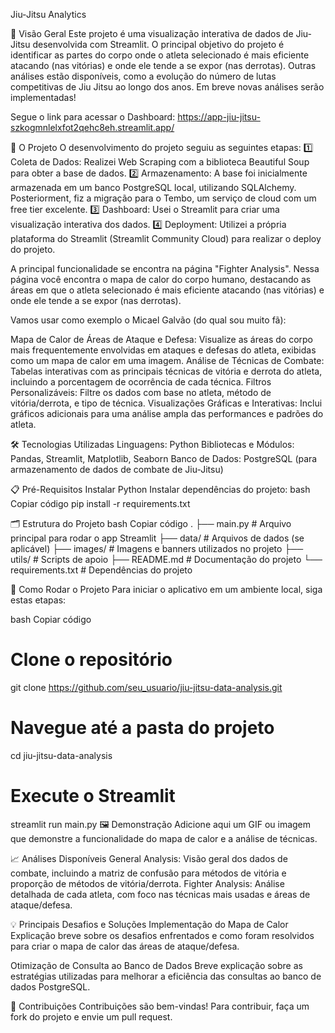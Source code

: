 Jiu-Jitsu Analytics

🥋 Visão Geral
Este projeto é uma visualização interativa de dados de Jiu-Jitsu desenvolvida com Streamlit. O principal objetivo do projeto é identificar as partes do corpo onde o atleta selecionado é mais eficiente atacando (nas vitórias) e onde ele tende a se expor (nas derrotas). Outras análises estão disponíveis, como a evolução do número de lutas competitivas de Jiu Jitsu ao longo dos anos. Em breve novas análises serão implementadas! 

Segue o link para acessar o Dashboard: https://app-jiu-jitsu-szkogmnlelxfot2qehc8eh.streamlit.app/

📌 O Projeto
O desenvolvimento do projeto seguiu as seguintes etapas:
1️⃣ Coleta de Dados: Realizei Web Scraping com a biblioteca Beautiful Soup para obter a base de dados.
2️⃣ Armazenamento: A base foi inicialmente armazenada em um banco PostgreSQL local, utilizando SQLAlchemy. Posteriorment, fiz a migração para o Tembo, um serviço de cloud com um free tier excelente.
3️⃣ Dashboard: Usei o Streamlit para criar uma visualização interativa dos dados.
4️⃣ Deployment: Utilizei a própria plataforma do Streamlit (Streamlit Community Cloud) para realizar o deploy do projeto. 

A principal funcionalidade se encontra na página "Fighter Analysis". Nessa página você encontra o mapa de calor do corpo humano, destacando as áreas em que o atleta selecionado é mais eficiente atacando (nas vitórias) e onde ele tende a se expor (nas derrotas). 

Vamos usar como exemplo o Micael Galvão (do qual sou muito fã): 

Mapa de Calor de Áreas de Ataque e Defesa: Visualize as áreas do corpo mais frequentemente envolvidas em ataques e defesas do atleta, exibidas como um mapa de calor em uma imagem.
Análise de Técnicas de Combate: Tabelas interativas com as principais técnicas de vitória e derrota do atleta, incluindo a porcentagem de ocorrência de cada técnica.
Filtros Personalizáveis: Filtre os dados com base no atleta, método de vitória/derrota, e tipo de técnica.
Visualizações Gráficas e Interativas: Inclui gráficos adicionais para uma análise ampla das performances e padrões do atleta.

🛠️ Tecnologias Utilizadas
Linguagens: Python
Bibliotecas e Módulos: Pandas, Streamlit, Matplotlib, Seaborn
Banco de Dados: PostgreSQL (para armazenamento de dados de combate de Jiu-Jitsu)

📋 Pré-Requisitos
Instalar Python
Instalar dependências do projeto:
bash
Copiar código
pip install -r requirements.txt

🗂️ Estrutura do Projeto
bash
Copiar código
.
├── main.py              # Arquivo principal para rodar o app Streamlit
├── data/                # Arquivos de dados (se aplicável)
├── images/              # Imagens e banners utilizados no projeto
├── utils/               # Scripts de apoio
├── README.md            # Documentação do projeto
└── requirements.txt     # Dependências do projeto

🚀 Como Rodar o Projeto
Para iniciar o aplicativo em um ambiente local, siga estas etapas:

bash
Copiar código
# Clone o repositório
git clone https://github.com/seu_usuario/jiu-jitsu-data-analysis.git

# Navegue até a pasta do projeto
cd jiu-jitsu-data-analysis

# Execute o Streamlit
streamlit run main.py
🖼️ Demonstração
Adicione aqui um GIF ou imagem que demonstre a funcionalidade do mapa de calor e a análise de técnicas.

📈 Análises Disponíveis
General Analysis: Visão geral dos dados de combate, incluindo a matriz de confusão para métodos de vitória e proporção de métodos de vitória/derrota.
Fighter Analysis: Análise detalhada de cada atleta, com foco nas técnicas mais usadas e áreas de ataque/defesa.

💡 Principais Desafios e Soluções
Implementação do Mapa de Calor
Explicação breve sobre os desafios enfrentados e como foram resolvidos para criar o mapa de calor das áreas de ataque/defesa.

Otimização de Consulta ao Banco de Dados
Breve explicação sobre as estratégias utilizadas para melhorar a eficiência das consultas ao banco de dados PostgreSQL.

🤝 Contribuições
Contribuições são bem-vindas! Para contribuir, faça um fork do projeto e envie um pull request.
